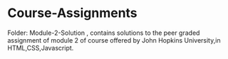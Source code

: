 # Course-Assignments
Folder: Module-2-Solution , contains solutions to the peer graded assignment of module 2 of course offered by John Hopkins University,in HTML,CSS,Javascript.
